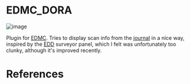 # EDMC_DORA
![image](https://user-images.githubusercontent.com/17494120/174352696-5b4f9c51-a2d0-4ab3-836a-b276a89bc963.png)

Plugin for [EDMC][1]. Tries to display scan info from the [journal][2] in a nice way, inspired by the [EDD][3] surveyor panel, which I felt was unfortunately too clunky, although it's improved recently.

# References

[1]: https://github.com/EDCD/EDMarketConnector
[2]: https://hosting.zaonce.net/community/journal/v33/Journal_Manual_v33.pdf
[3]: https://github.com/EDDiscovery/EDDiscovery
